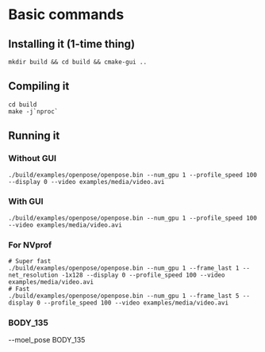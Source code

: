 # Basic commands
## Installing it (1-time thing)
```
mkdir build && cd build && cmake-gui ..
```

## Compiling it
```
cd build
make -j`nproc`
```

## Running it
### Without GUI
```
./build/examples/openpose/openpose.bin --num_gpu 1 --profile_speed 100 --display 0 --video examples/media/video.avi
```

### With GUI
```
./build/examples/openpose/openpose.bin --num_gpu 1 --profile_speed 100 --video examples/media/video.avi
```

### For NVprof
```
# Super fast
./build/examples/openpose/openpose.bin --num_gpu 1 --frame_last 1 --net_resolution -1x128 --display 0 --profile_speed 100 --video examples/media/video.avi
# Fast
./build/examples/openpose/openpose.bin --num_gpu 1 --frame_last 5 --display 0 --profile_speed 100 --video examples/media/video.avi
```

### BODY_135
--moel_pose BODY_135
